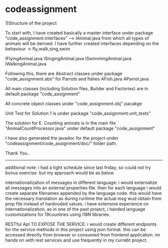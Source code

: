 # codeassignment
1)Structure of the project

To start with, I have created basically a master interface under package "code_assignment.interfaces" --> IAnimal.java
from which all types of animals will be derived. I have further created interfaces depending on the behaviour -> fly,walk,sing,swim

IFlyingAnimal.java
ISingingAnimal.java
ISwimmingAnimal.java
IWalkingAnimal.java

Following this, there are Abstract classes under package "code_assignment.abs" for Parrots and fishes
AFish.java
AParrot.java

All main classes (including Solution files, Builder and Factories) are in default package "code_assignment"


All concrete object classes under "code_assignment.obj" pacakge

Unit Test for Solution 1 is under package "code_assignment.unit_tests"


The solution for E. Counting animals is in the main file "AnimalCountProcessor.java" under default package "code_assignment"

I have also generated the javadoc for the project under "codeassignment/code_assignment/doc/"  folder path.

Thank You..

------ 

additional note: i had a tight schedule since last friday, so could not 
try bonus exercise. but my approach would be as below

internationalization of messages in different language:
i would externalize all messages into an external properties file.
then for each language i would create separate filenames appended by the language code.
this would have the necessary translation as during runtime
the actual msg wud obtain from prop file instead of hardvoded values.
i have extensive experience on internationalization, as in one of the past project,
i handed language customizations for 19countries using i18N libraries.


RESTful ApI TO EXPOSE THE SERVICE:
i would create different endpoints for the service methods in
this project using json format. this can be accessed directly from browser or consumed from frontend
application. im hands on with rest services and use frequently in my currebt project.





